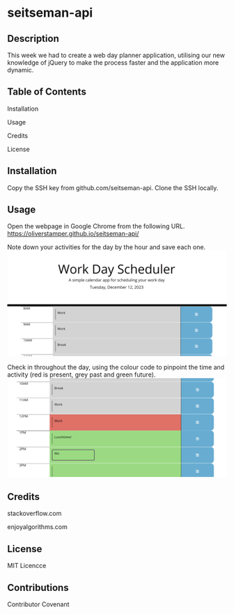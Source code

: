 # seitseman-api

## Description
This week we had to create a web day planner application, utilising our new knowledge of jQuery to make the process faster and the application more dynamic.

## Table of Contents
Installation

Usage

Credits

License

## Installation
Copy the SSH key from github.com/seitseman-api. Clone the SSH locally.

## Usage
Open the webpage in Google Chrome from the following URL.
https://oliverstamper.github.io/seitseman-api/

Note down your activities for the day by the hour and save each one.
![image](https://github.com/oliverstamper/seitseman-api/blob/9a3ce7fe0c99aa05bf02f2d5dd4c3ced2c407348/Screenshot%202023-12-12%20122713.png)


Check in throughout the day, using the colour code to pinpoint the time and activity (red is present, grey past and green future).
![image](https://github.com/oliverstamper/seitseman-api/blob/8f40cc7d105c7190279d5e79298fbbce6e4ca3ab/Screenshot%202023-12-12%20122901.png)


## Credits
stackoverflow.com

enjoyalgorithms.com

## License
MIT Licencce

## Contributions
Contributor Covenant
